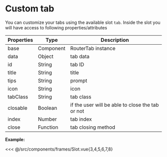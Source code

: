 # Custom tab

You can customize your tabs using the available slot `tab`. Inside the slot you will have access to following properties/attributes

| Properties | Type | Description |
| --- | --- | --- |
| base | Component | RouterTab instance |
| data | Object | tab data |
| id | String | tab ID |
| title | String | title |
| tips | String | prompt |
| icon | String | icon |
| tabClass | String | tab class |
| closable | Boolean | if the user will be able to close the tab or not |
| index | Number | tab index |
| close | Function | tab closing method |

<doc-links demo="/slot/"></doc-links>

**Example:**

<<< @/src/components/frames/Slot.vue{3,4,5,6,7,8}
